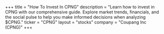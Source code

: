 +++
title = "How To Invest In CPNG"
description = "Learn how to invest in CPNG with our comprehensive guide. Explore market trends, financials, and the social pulse to help you make informed decisions when analyzing $CPNG."
ticker = "CPNG"
layout = "stocks"
company = "Coupang Inc (CPNG)"
+++

